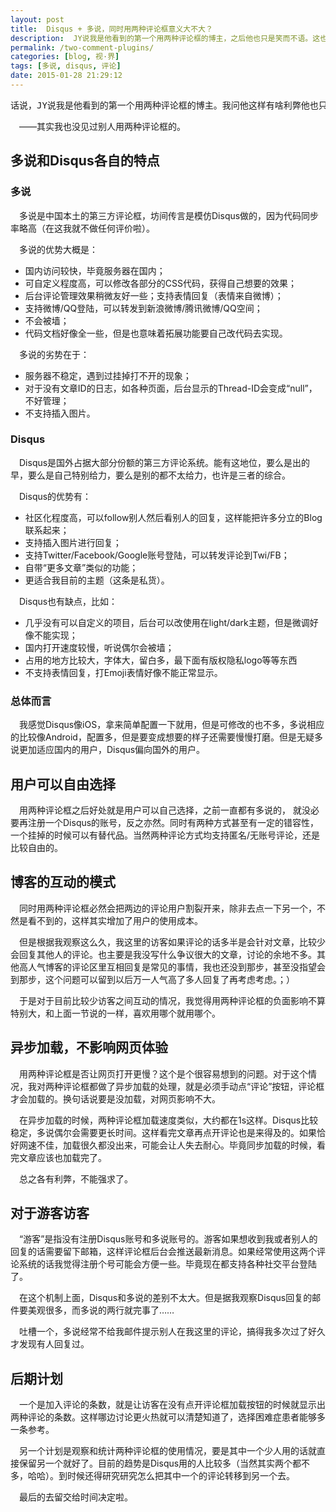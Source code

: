 ```yaml
---
layout: post
title:  Disqus + 多说，同时用两种评论框意义大不大？
description:  JY说我是他看到的第一个用两种评论框的博主，之后他也只是笑而不语。这也不是我脑子一热就加上去了的，我也说说我的看好法了。最后，其合理性就让时间来判断吧。
permalink: /two-comment-plugins/
categories: [blog, 视·界]
tags: [多说, disqus, 评论]
date: 2015-01-28 21:29:12
--- 
```

<pre>话说，JY说我是他看到的第一个用两种评论框的博主。我问他这样有啥利弊他也只是笑而不语。这也不是我脑子一热就加上去了的，我也说说我的看法好了。最后，其合理性就让时间来判断吧。</pre>

　——其实我也没见过别人用两种评论框的。

## 多说和Disqus各自的特点

### 多说

　多说是中国本土的第三方评论框，坊间传言是模仿Disqus做的，因为代码同步率略高（在这我就不做任何评价啦）。

　多说的优势大概是：

- 国内访问较快，毕竟服务器在国内；
- 可自定义程度高，可以修改各部分的CSS代码，获得自己想要的效果； 
- 后台评论管理效果稍微友好一些；支持表情回复（表情来自微博）；
- 支持微博/QQ登陆，可以转发到新浪微博/腾讯微博/QQ空间；
- 不会被墙；
- 代码文档好像全一些，但是也意味着拓展功能要自己改代码去实现。

　多说的劣势在于：

- 服务器不稳定，遇到过挂掉打不开的现象；
- 对于没有文章ID的日志，如各种页面，后台显示的Thread-ID会变成“null”，不好管理；
- 不支持插入图片。

### Disqus

　Disqus是国外占据大部分份额的第三方评论系统。能有这地位，要么是出的早，要么是自己特别给力，要么是别的都不太给力，也许是三者的综合。

　Disqus的优势有：

- 社区化程度高，可以follow别人然后看别人的回复，这样能把许多分立的Blog联系起来；
- 支持插入图片进行回复；
- 支持Twitter/Facebook/Google账号登陆，可以转发评论到Twi/FB；
- 自带“更多文章”类似的功能；
- 更适合我目前的主题（这条是私货）。

　Disqus也有缺点，比如：

- 几乎没有可以自定义的项目，后台可以改使用在light/dark主题，但是微调好像不能实现；
- 国内打开速度较慢，听说偶尔会被墙；
- 占用的地方比较大，字体大，留白多，最下面有版权隐私logo等等东西
- 不支持表情回复，打Emoji表情好像不能正常显示。

### 总体而言

　我感觉Disqus像iOS，拿来简单配置一下就用，但是可修改的也不多，多说相应的比较像Android，配置多，但是要变成想要的样子还需要慢慢打磨。但是无疑多说更加适应国内的用户，Disqus偏向国外的用户。

## 用户可以自由选择

　用两种评论框之后好处就是用户可以自己选择，之前一直都有多说的， 就没必要再注册一个Disqus的账号，反之亦然。同时有两种方式甚至有一定的错容性，一个挂掉的时候可以有替代品。当然两种评论方式均支持匿名/无账号评论，还是比较自由的。

## 博客的互动的模式

　同时用两种评论框必然会把两边的评论用户割裂开来，除非去点一下另一个，不然是看不到的，这样其实增加了用户的使用成本。

　但是根据我观察这么久，我这里的访客如果评论的话多半是会针对文章，比较少会回复其他人的评论。也主要是我没写什么争议很大的文章，讨论的余地不多。其他高人气博客的评论区里互相回复是常见的事情，我也还没到那步，甚至没指望会到那步，这个问题可以留到以后万一人气高了多人回复了再考虑考虑。；）

　于是对于目前比较少访客之间互动的情况，我觉得用两种评论框的负面影响不算特别大，和上面一节说的一样，喜欢用哪个就用哪个。

## 异步加载，不影响网页体验

　用两种评论框是否让网页打开更慢？这个是个很容易想到的问题。对于这个情况，我对两种评论框都做了异步加载的处理，就是必须手动点“评论”按钮，评论框才会加载的。换句话说要是没加载，对网页影响不大。

　在异步加载的时候，两种评论框加载速度类似，大约都在1s这样。Disqus比较稳定，多说偶尔会需要更长时间。这样看完文章再点开评论也是来得及的。如果恰好网速不佳，加载很久都没出来，可能会让人失去耐心。毕竟同步加载的时候，看完文章应该也加载完了。

　总之各有利弊，不能强求了。

## 对于游客访客

　“游客”是指没有注册Disqus账号和多说账号的。游客如果想收到我或者别人的回复的话需要留下邮箱，这样评论框后台会推送最新消息。如果经常使用这两个评论系统的话我觉得注册个号可能会方便一些。毕竟现在都支持各种社交平台登陆了。

　在这个机制上面，Disqus和多说的差别不太大。但是据我观察Disqus回复的邮件要美观很多，而多说的两行就完事了……

　吐槽一个，多说经常不给我邮件提示别人在我这里的评论，搞得我多次过了好久才发现有人回复过。

## 后期计划

　一个是加入评论的条数，就是让访客在没有点开评论框加载按钮的时候就显示出两种评论的条数。这样哪边讨论更火热就可以清楚知道了，选择困难症患者能够多一条参考。

　另一个计划是观察和统计两种评论框的使用情况，要是其中一个少人用的话就直接保留另一个就好了。目前的趋势是Disqus用的人比较多（当然其实两个都不多，哈哈）。到时候还得研究研究怎么把其中一个的评论转移到另一个去。

　最后的去留交给时间决定啦。